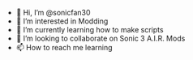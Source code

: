 - 👋 Hi, I’m @sonicfan30
- 👀 I’m interested in Modding
- 🌱 I’m currently learning how to make scripts
- 💞️ I’m looking to collaborate on Sonic 3 A.I.R. Mods
- 📫 How to reach me learning

<!---
sonicfan30/sonicfan30 is a ✨ special ✨ repository because its `README.md` (this file) appears on your GitHub profile.
You can click the Preview link to take a look at your changes.
--->
